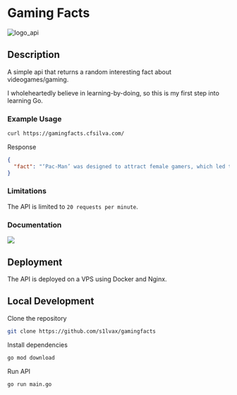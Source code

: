 # Gaming Facts

![logo_api](https://github.com/s1lvax/gamingfacts/assets/113994636/20f19a28-0be6-46c3-9a96-674b4a59b446)

## Description

A simple api that returns a random interesting fact about videogames/gaming.

I wholeheartedly believe in learning-by-doing, so this is my first step into learning Go.

### Example Usage

```bash
curl https://gamingfacts.cfsilva.com/
```

Response

```json
{
  "fact": "‘Pac-Man’ was designed to attract female gamers, which led to the character’s round shape and love for eating."
}
```

### Limitations

The API is limited to `20 requests per minute`.

### Documentation

[<img src="https://github.com/s1lvax/gamingfacts/assets/113994636/4d3293a4-b58d-4b23-8926-aeb7c91716d0">](https://rapidapi.com/s1lvax/api/gaming-facts)

## Deployment

The API is deployed on a VPS using Docker and Nginx.

## Local Development

Clone the repository

```bash
git clone https://github.com/s1lvax/gamingfacts
```

Install dependencies

```bash
go mod download
```

Run API

```bash
go run main.go
```
